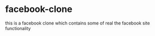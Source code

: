 # facebook-clone
this is a facebook clone which contains some of real the facebook site functionality
